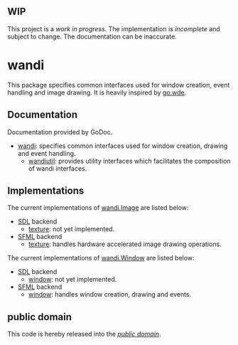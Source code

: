 WIP
---

This project is a *work in progress*. The implementation is *incomplete* and
subject to change. The documentation can be inaccurate.

wandi
=====

This package specifies common interfaces used for window creation, event
handling and image drawing. It is heavily inspired by [go.wde][].

[go.wde]: https://github.com/skelterjohn/go.wde

Documentation
-------------

Documentation provided by GoDoc.

- [wandi][]: specifies common interfaces used for window creation, drawing and
event handling.
   - [wandiutil][wandi/wandiutil]: provides utility interfaces which facilitates
   the composition of wandi interfaces.

[wandi]: http://godoc.org/github.com/mewmew/wandi
[wandi/wandiutil]: http://godoc.org/github.com/mewmew/wandi/wandiutil

Implementations
---------------

The current implementations of [wandi.Image][] are listed below:

- [SDL][] backend
   - [texture][sdl/texture]: not yet implemented.
- [SFML][] backend
   - [texture][sfml/texture]: handles hardware accelerated image drawing
   operations.

[wandi.Image]: http://godoc.org/github.com/mewmew/wandi#Image
[SDL]: http://www.libsdl.org/
[SFML]: http://www.sfml-dev.org/
[sdl/texture]: http://godoc.org/github.com/mewmew/sdl/texture
[sfml/texture]: http://godoc.org/github.com/mewmew/sfml/texture

The current implementations of [wandi.Window][] are listed below:

- [SDL][] backend
   - [window][sdl/window]: not yet implemented.
- [SFML][] backend
   - [window][sfml/window]: handles window creation, drawing and events.

[wandi.Window]: http://godoc.org/github.com/mewmew/wandi#Window
[sdl/window]: http://godoc.org/github.com/mewmew/sdl/window
[sfml/window]: http://godoc.org/github.com/mewmew/sfml/window

public domain
-------------

This code is hereby released into the *[public domain][]*.

[public domain]: https://creativecommons.org/publicdomain/zero/1.0/

